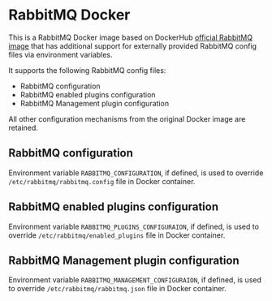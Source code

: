 # RabbitMQ Docker

This is a RabbitMQ Docker image based on DockerHub [official RabbitMQ image](https://hub.docker.com/_/rabbitmq/) that has additional support for externally provided RabbitMQ config files via environment variables.

It supports the following RabbitMQ config files:

- RabbitMQ configuration
- RabbitMQ enabled plugins configuration
- RabbitMQ Management plugin configuration

All other configuration mechanisms from the original Docker image are retained.

## RabbitMQ configuration

Environment variable `RABBITMQ_CONFIGURATION`, if defined, is used to override `/etc/rabbitmq/rabbitmq.config` file in Docker container.

## RabbitMQ enabled plugins configuration

Environment variable `RABBITMQ_PLUGINS_CONFIGURAION`, if defined, is used to override `/etc/rabbitmq/enabled_plugins` file in Docker container.

## RabbitMQ Management plugin configuration

Environment variable `RABBITMQ_MANAGEMENT_CONFIGURAION`, if defined, is used to override `/etc/rabbitmq/rabbitmq.json` file in Docker container.
